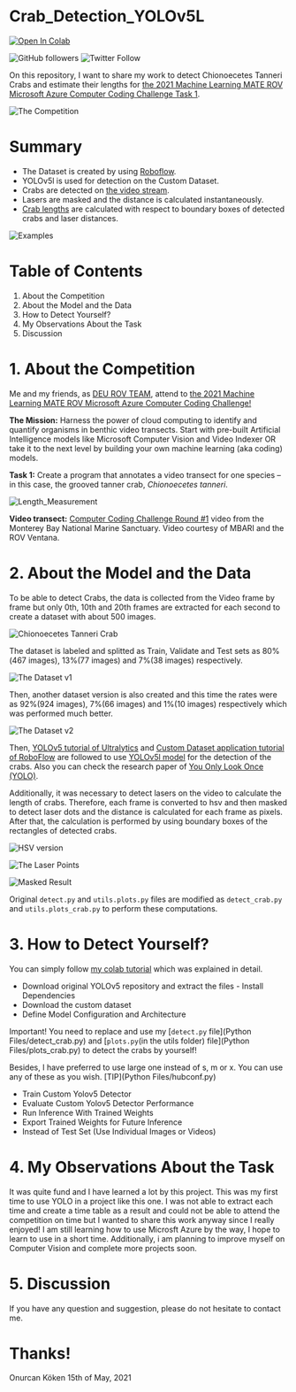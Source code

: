 # Crab_Detection_YOLOv5L

[![Open In Colab](https://colab.research.google.com/assets/colab-badge.svg)](https://colab.research.google.com/github/OnurcanKoken/Crab_Detection_YOLOv5L/blob/main/Crab_Detection_Colab_YOLOv5.ipynb)

![GitHub followers](https://img.shields.io/github/followers/OnurcanKoken?style=social)
![Twitter Follow](https://img.shields.io/twitter/follow/onurcankoken?style=social)

On this repository, I want to share my work to detect Chionoecetes Tanneri Crabs and estimate their lengths for [the 2021 Machine Learning MATE ROV Microsoft Azure Computer Coding Challenge Task 1](https://files.materovcompetition.org/2021/Computer_Coding_Challenge_Round_1.pdf).

![The Competition](Dataset_Photos/MATEROV.PNG)

# Summary
- The Dataset is created by using [Roboflow](https://app.roboflow.com).
- YOLOv5l is used for detection on the Custom Dataset.
- Crabs are detected on [the video stream](https://vimeo.com/515385883/3bafce8be4).
- Lasers are masked and the distance is calculated instantaneously.
- [Crab lengths](Dataset_Photos/length_measurement_crab.jpeg) are calculated with respect to boundary boxes of detected crabs and laser distances.

![Examples](Dataset_Photos/frame_sec227_6790_detected.jpg)

# Table of Contents

1. About the Competition
2. About the Model and the Data
3. How to Detect Yourself?
4. My Observations About the Task
5. Discussion

# 1. About the Competition

Me and my friends, as [DEU ROV TEAM](https://www.instagram.com/deurov.team/), attend to [the 2021 Machine Learning MATE ROV Microsoft Azure Computer Coding Challenge!](https://www.materovcompetition.org/content/2021-machine-learning-computer-coding-challenge)

**The Mission:** Harness the power of cloud computing to identify and quantify organisms in benthic video transects. Start with pre-built Artificial Intelligence models like Microsoft Computer Vision and Video Indexer OR take it to the next level by building your own machine learning (aka coding) models.

**Task 1:** Create a program that annotates a video transect for one species – in this case, the grooved tanner crab, *Chionoecetes tanneri*. 

![Length_Measurement](Dataset_Photos/length_measurement_crab.jpeg)

**Video transect:** [Computer Coding Challenge Round #1](https://vimeo.com/515385883/3bafce8be4) video from the Monterey Bay National
Marine Sanctuary. Video courtesy of MBARI and the ROV Ventana. 

# 2. About the Model and the Data

To be able to detect Crabs, the data is collected from the Video frame by frame but only 0th, 10th and 20th frames are extracted for each second to create a dataset with about 500 images. 

![Chionoecetes Tanneri Crab](Dataset_Photos/frame_sec227_6790.jpg)

The dataset is labeled and splitted as Train, Validate and Test sets as 80%(467 images), 13%(77 images) and 7%(38 images) respectively.

![The Dataset v1](Dataset_Photos/dataset_v1.PNG)

Then, another dataset version is also created and this time the rates were as 92%(924 images), 7%(66 images) and 1%(10 images) respectively which was performed much better.

![The Dataset v2](Dataset_Photos/dataset_v2.PNG)

Then, [YOLOv5 tutorial of Ultralytics](https://github.com/ultralytics/yolov5/blob/master/tutorial.ipynb) and [Custom Dataset application tutorial of RoboFlow](https://blog.roboflow.com/how-to-train-yolov5-on-a-custom-dataset/) are followed to use [YOLOv5l model](https://github.com/OnurcanKoken/Crab_Detection_YOLOv5L/blob/main/yolov5l.yaml) for the detection of the crabs.
Also you can check the research paper of [You Only Look Once (YOLO)](https://arxiv.org/pdf/1506.02640.pdf).

Additionally, it was necessary to detect lasers on the video to calculate the length of crabs. Therefore, each frame is converted to hsv and then masked to detect laser dots and the distance is calculated for each frame as pixels. After that, the calculation is performed by using boundary boxes of the rectangles of detected crabs.


![HSV version](Dataset_Photos/hsv.jpg)

![The Laser Points](Dataset_Photos/laser_mask.jpg)

![Masked Result](Dataset_Photos/laser_gray_mask.jpg)

Original `detect.py` and `utils.plots.py` files are modified as `detect_crab.py` and `utils.plots_crab.py` to perform these computations.

# 3. How to Detect Yourself?

You can simply follow [my colab tutorial](https://colab.research.google.com/github/OnurcanKoken/Crab_Detection_YOLOv5L/blob/main/Crab_Detection_Colab_YOLOv5.ipynb) which was explained in detail.

- Download original YOLOv5 repository and extract the files - Install Dependencies
- Download the custom dataset
- Define Model Configuration and Architecture
  
Important! You need to replace and use my [`detect.py` file](Python Files/detect_crab.py) and [`plots.py`(in the utils folder) file](Python Files/plots_crab.py) to detect the crabs by yourself!

Besides, I have preferred to use large one instead of s, m or x. You can use any of these as you wish. [TIP](Python Files/hubconf.py)

- Train Custom Yolov5 Detector
- Evaluate Custom Yolov5 Detector Performance
- Run Inference With Trained Weights
- Export Trained Weights for Future Inference
- Instead of Test Set (Use Individual Images or Videos)

# 4. My Observations About the Task

It was quite fund and I have learned a lot by this project. This was my first time to use YOLO in a project like this one. I was not able to extract each time and create a time table as a result and could not be able to attend the competition on time but I wanted to share this work anyway since I really enjoyed! I am still learning how to use Microsft Azure by the way, I hope to learn to use in a short time. Additionally, i am planning to improve myself on Computer Vision and complete more projects soon.

# 5. Discussion

If you have any question and suggestion, please do not hesitate to contact me.

# Thanks!

Onurcan Köken
15th of May, 2021
